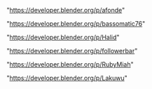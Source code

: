 "https://developer.blender.org/p/afonde"

"https://developer.blender.org/p/bassomatic76"

"https://developer.blender.org/p/Halid"

"https://developer.blender.org/p/followerbar"

"https://developer.blender.org/p/RubyMiah"

"https://developer.blender.org/p/Lakuwu"

